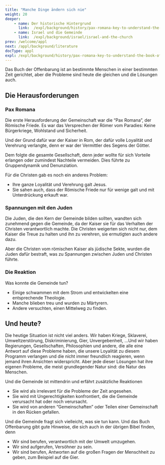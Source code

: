 ```yaml
---
title: "Manche Dinge ändern sich nie"
weight: 20
deeper:
    - name: Der historische Hintergrund
      link:  /expl/background/history/pax-romana-key-to-understand-the-book-of-revelation
    - name: Israel und die Gemeinde
      link:  /expl/background/israel/israel-and-the-church
prev: /welcome/appl
next: /appl/background/literature
docType: appl
expl: /expl/background/history/pax-romana-key-to-understand-the-book-of-revelation
---
```


Das Buch der Offenbarung ist an bestimmte Menschen in einer bestimmten Zeit gerichtet, aber die Probleme sind heute die gleichen und die Lösungen auch.

## Die Herausforderungen

<a name="342d"></a>

### Pax Romana

<a name="81b6"></a>
Die erste Herausforderung der Gemeinschaft war die “Pax Romana”, der Römische Friede. Es war das Versprechen der Römer vom Paradies: Keine Bürgerkriege, Wohlstand und Sicherheit.

Und der Grund dafür war der Kaiser in Rom, der dafür volle Loyalität und Verehrung verlangte, denn er war der Vermittler des Segens der Götter.

Dem folgte die gesamte Gesellschaft, denn jeder wollte für sich Vorteile erlangen oder zumindest Nachteile vermeiden. Dies führte zu Gruppendynamik und Denunziation.

Für die Christen gab es noch ein anderes Problem:

- Ihre ganze Loyalität und Verehrung galt Jesus.
- Sie sahen auch, dass der Römische Friede nur für wenige galt und mit Unterdrückung erkauft war.

### Spannungen mit den Juden

<a name="c591"></a>
Die Juden, die den Kern der Gemeinde bilden sollten, wandten sich zunehmend gegen die Gemeinde, da der Kaiser sie für das Verhalten der Christen verantwortlich machte. Die Christen weigerten sich nicht nur, dem Kaiser die Treue zu halten und ihn zu verehren, sie ermutigten auch andere dazu.

Aber die Christen vom römischen Kaiser als jüdische Sekte, wurden die Juden dafür bestraft, was zu Spannungen zwischen Juden und Christen führte.

### Die Reaktion

<a name="fb1c"></a>
Was konnte die Gemeinde tun?

- Einige schwammen mit dem Strom und entwickelten eine entsprechende Theologie.
- Manche blieben treu und wurden zu Märtyrern.
- Andere versuchten, einen Mittelweg zu finden.

## Und heute?

<a name="2ea8"></a>
Die heutige Situation ist nicht viel anders. Wir haben Kriege, Sklaverei, Umweltzerstörung, Diskriminierung, Gier, Unvergebenheit, …Und wir haben Regierungen, Gesellschaften, Philosophien und andere, die alle eine Antwort auf diese Probleme haben, die unsere Loyalität zu diesem Programm verlangen und die nicht immer freundlich reagieren, wenn jemand ihren Ansichten widerspricht. Aber jede dieser Lösungen hat ihre eigenen Probleme, die meist grundlegender Natur sind: die Natur des Menschen.

Und die Gemeinde ist mittendrin und erfährt zusätzliche Reaktionen

- Sie wird als irrelevant für die Probleme der Zeit angesehen.
- Sie wird mit Ungerechtigkeiten konfrontiert, die die Gemeinde verursacht hat oder noch verursacht.
- Sie wird von anderen “Gemeinschaften” oder Teilen einer Gemeinschaft in den Rücken gefallen.

Und die Gemeinde fragt sich vielleicht, was sie tun kann. Und das Buch Offenbarung gibt gute Hinweise, die sich auch in der übrigen Bibel finden, denn

- Wir sind berufen, verantwortlich mit der Umwelt umzugehen.
- Wir sind aufgerufen, Versöhner zu sein.
- Wir sind berufen, Antworten auf die großen Fragen der Menschheit zu geben, zum Beispiel auf die Gier.

